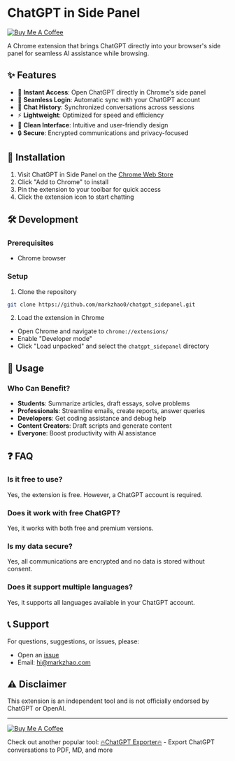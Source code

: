 # ChatGPT in Side Panel

[![Buy Me A Coffee](https://www.buymeacoffee.com/assets/img/custom_images/orange_img.png)](https://www.buymeacoffee.com/markzhao1)

A Chrome extension that brings ChatGPT directly into your browser's side panel for seamless AI assistance while browsing.

## ✨ Features

- 🚀 **Instant Access**: Open ChatGPT directly in Chrome's side panel
- 🔐 **Seamless Login**: Automatic sync with your ChatGPT account
- 📝 **Chat History**: Synchronized conversations across sessions
- ⚡ **Lightweight**: Optimized for speed and efficiency
- 🎨 **Clean Interface**: Intuitive and user-friendly design
- 🔒 **Secure**: Encrypted communications and privacy-focused

## 🚀 Installation

1. Visit ChatGPT in Side Panel on the [Chrome Web Store](https://chromewebstore.google.com/detail/feleicfaofghndblnohgcngefckkohdl)
2. Click "Add to Chrome" to install
3. Pin the extension to your toolbar for quick access
4. Click the extension icon to start chatting

## 🛠️ Development

### Prerequisites

- Chrome browser

### Setup

1. Clone the repository
```bash
git clone https://github.com/markzhao0/chatgpt_sidepanel.git
```

2. Load the extension in Chrome
- Open Chrome and navigate to `chrome://extensions/`
- Enable "Developer mode"
- Click "Load unpacked" and select the `chatgpt_sidepanel` directory

## 📝 Usage

### Who Can Benefit?

- **Students**: Summarize articles, draft essays, solve problems
- **Professionals**: Streamline emails, create reports, answer queries
- **Developers**: Get coding assistance and debug help
- **Content Creators**: Draft scripts and generate content
- **Everyone**: Boost productivity with AI assistance

## ❓ FAQ

### Is it free to use?
Yes, the extension is free. However, a ChatGPT account is required.

### Does it work with free ChatGPT?
Yes, it works with both free and premium versions.

### Is my data secure?
Yes, all communications are encrypted and no data is stored without consent.

### Does it support multiple languages?
Yes, it supports all languages available in your ChatGPT account.

## 📞 Support

For questions, suggestions, or issues, please:
- Open an [issue](https://github.com/markzhao0/chatgpt_sidepanel/issues)
- Email: hi@markzhao.com

## ⚠️ Disclaimer

This extension is an independent tool and is not officially endorsed by ChatGPT or OpenAI.

---


[![Buy Me A Coffee](https://www.buymeacoffee.com/assets/img/custom_images/orange_img.png)](https://www.buymeacoffee.com/markzhao1)

Check out another popular tool: [🔥ChatGPT Exporter🔥](https://www.chatgptexporter.com) - Export ChatGPT conversations to PDF, MD, and more 